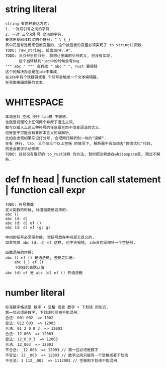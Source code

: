 # string literal
    string 有两种表达方式:
    1. 一对双引号之间的字符.
    2. 一对 三个双引号 之间的字符.
    要求用反斜杠转义四个符号: " \ { }
    其中花括号是用来包裹变量的, 这个被包裹的变量必须实现了 to_string()函数.
    TODO: raw_string. 前面加r#..#".
    TODO: 三引号里的引号, 我想让里面的引号转义, 但没有实现,
          这个当转移到rust中的时候会有bug
    """ abc " """ 会转成 " abc " ", rust 要报错
    这个的解决办法是在ide中集成, 
    在ide中有个快捷键或者 个引号会触发一个文本编辑器,
    在里面编辑想要的文本.

# WHITESPACE
    本语言对 空格 换行 tab符 不敏感.
    也就是说理论上任何两个非原子语法之间,
    都可以插入上述三种符号的任意组合而不改变语法的含义.
    但是鉴于可能会有非原本含义的误解析,
    比如会出现如果忘记打分号, 会把两行解析到一块的"误解".
    在有 换行, tab, 三个及三个以上空格 的情况下, 解析器不会自动去"修改优化"代码,
    而是会要求手动修改.
    TODO: 目前没有很好的 to_rust注释 的方法, 暂时把注释放在whitespace里, 跳过不解析.

# def fn head | function call statement | function call expr
    TODO: 符号重载
    定义函数的时候, 标准函数是这样的:
    abc ()
    abc (d: d)
    abc (d: d) ef ()
    abc (d: d) ef (g: g)

    中间的括号必须带参数, 空括号放在中间是无意义的.
    如果写成 abc (d: d) ef 这样, 也不会报错, ide会在尾部补一个空括号.

    函数调用的时候:
    abc () ef () 是语法糖, 去糖之后是:
        abc (_) ef ()
        下划线代表默认值
    abc (d) ef 是 abc (d) ef () 的语法糖

# number literal
    标准数字格式是 数字 + 空格 或者 数字 + 下划线 的形式.
    第一位必须是数字, 下划线和空格不能混用.
    合法: 001 002  => 1002
    合法: 012 003  => 12003
    合法: 01 2 0 0 3  => 12003
    合法: 12 003  => 12003
    合法: 12_0_0_3  => 12003
    合法: 12_003  => 12003
    不合法: _12 003  => 12003 // 第一位必须是数字
    不合法: 12__003  => 12003 // 数字之间只能有一个空格或者下划线
    不合法: 1 112__003  => 1112003 // 空格和下划线不能混用


